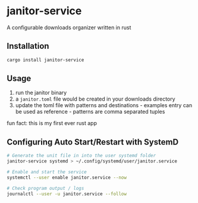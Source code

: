 # janitor-service

A configurable downloads organizer written in rust

## Installation

```bash
cargo install janitor-service
```

## Usage

1. run the janitor binary
2. a `janitor.toml` file would be created in your downloads directory
3. update the toml file with patterns and destinations - examples entry can be used as reference - patterns are comma separated tuples

fun fact: this is my first ever rust app

## Configuring Auto Start/Restart with SystemD

```bash
# Generate the unit file in into the user systemd folder
janitor-service systemd > ~/.config/systemd/user/janitor.service

# Enable and start the service
systemctl --user enable janitor.service --now

# Check program output / logs
journalctl --user -u janitor.service --follow
```